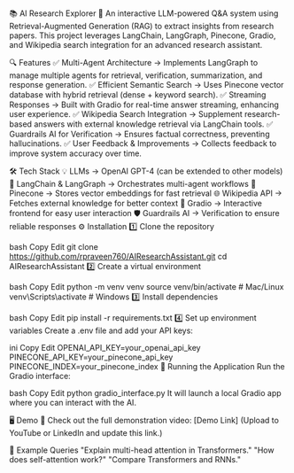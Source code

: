 📚 AI Research Explorer
🚀 An interactive LLM-powered Q&A system using Retrieval-Augmented Generation (RAG) to extract insights from research papers. This project leverages LangChain, LangGraph, Pinecone, Gradio, and Wikipedia search integration for an advanced research assistant.

🔍 Features
✅ Multi-Agent Architecture → Implements LangGraph to manage multiple agents for retrieval, verification, summarization, and response generation.
✅ Efficient Semantic Search → Uses Pinecone vector database with hybrid retrieval (dense + keyword search).
✅ Streaming Responses → Built with Gradio for real-time answer streaming, enhancing user experience.
✅ Wikipedia Search Integration → Supplement research-based answers with external knowledge retrieval via LangChain tools.
✅ Guardrails AI for Verification → Ensures factual correctness, preventing hallucinations.
✅ User Feedback & Improvements → Collects feedback to improve system accuracy over time.

🛠️ Tech Stack
💡 LLMs → OpenAI GPT-4 (can be extended to other models)
🔗 LangChain & LangGraph → Orchestrates multi-agent workflows
📖 Pinecone → Stores vector embeddings for fast retrieval
🌐 Wikipedia API → Fetches external knowledge for better context
🎨 Gradio → Interactive frontend for easy user interaction
🛡️ Guardrails AI → Verification to ensure reliable responses
⚙️ Installation
1️⃣ Clone the repository

bash
Copy
Edit
git clone https://github.com/rpraveen760/AIResearchAssistant.git
cd AIResearchAssistant
2️⃣ Create a virtual environment

bash
Copy
Edit
python -m venv venv
source venv/bin/activate  # Mac/Linux
venv\Scripts\activate      # Windows
3️⃣ Install dependencies

bash
Copy
Edit
pip install -r requirements.txt
4️⃣ Set up environment variables
Create a .env file and add your API keys:

ini
Copy
Edit
OPENAI_API_KEY=your_openai_api_key
PINECONE_API_KEY=your_pinecone_api_key
PINECONE_INDEX=your_pinecone_index
🚀 Running the Application
Run the Gradio interface:

bash
Copy
Edit
python gradio_interface.py
It will launch a local Gradio app where you can interact with the AI.

🖥️ Demo
🎥 Check out the full demonstration video: [Demo Link]
(Upload to YouTube or LinkedIn and update this link.)

📌 Example Queries
"Explain multi-head attention in Transformers."
"How does self-attention work?"
"Compare Transformers and RNNs."
